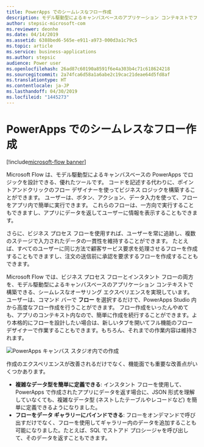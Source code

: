 ```yaml
---
title: PowerApps でのシームレスなフロー作成
description: モデル駆動型によるキャンバスベースのアプリケーション コンテキストでフローを作成できます。
author: stepsic-microsoft-com
ms.reviewer: deonhe
ms.date: 04/14/2019
ms.assetid: 6388bed6-565e-e911-a973-000d3a1c79c5
ms.topic: article
ms.service: business-applications
ms.author: stepsic
audience: Power user
ms.openlocfilehash: 26ad87c60190a8591f6e4a303b4c71c618624218
ms.sourcegitcommit: 2a74fca6d58a1a6abe2c19cac21deae64d5fd8af
ms.translationtype: HT
ms.contentlocale: ja-JP
ms.lasthandoff: 04/30/2019
ms.locfileid: "1445273"
---
```

# <a name="seamless-flow-creation-in-powerapps"></a>PowerApps でのシームレスなフロー作成

[!include[microsoft-flow banner](../includes/microsoft-flow.md)]

Microsoft Flow は、モデル駆動型によるキャンバスベースの PowerApps でロジックを設計できる、優れたツールです。 コードを記述する代わりに、ポイントアンドクリックのフロー デザイナーを使ってビジネス ロジックを構築することができます。 ユーザーは、ボタン、アクション、データ入力を使って、フローをアプリ内で簡単に実行できます。 これらのフローは、一方向で実行することもできますし、アプリにデータを返してユーザーに情報を表示することもできます。

さらに、ビジネス プロセス フローを使用すれば、ユーザーを常に追跡し、複数のステージで入力されたデータの一貫性を維持することができます。 たとえば、すべてのユーザーに同じ方法で顧客サービス要求を処理させるフローを作成することもできますし、注文の送信前に承認を要求するフローを作成することもできます。

Microsoft Flow では、ビジネス プロセス フローとインスタント フローの両方を、モデル駆動型によるキャンバスベースのアプリケーション コンテキストで構築できる、シームレスなオーサリング エクスペリエンスを実現しています。 ユーザーは、コマンド バーで **フロー** を選択するだけで、PowerApps Studio 内から高度なフロー作成を行うことができます。 フロー作成をいったんやめても、アプリのコンテキスト内なので、簡単に作成を続行することができます。より本格的にフローを設計したい場合は、新しいタブを開いてフル機能のフロー デザイナーで作業することもできます。もちろん、それまでの作業内容は維持されます。

![PowerApps キャンバス スタジオ内での作成](media/SeamlessFlowcreationinPowerApps-1.png "PowerApps キャンバス スタジオ内での作成")

作成のエクスペリエンスが改善されるだけでなく、機能面でも重要な改善点がいくつかあります。

- **複雑なデータ型を簡単に定義できる**: インスタント フローを使用して、PowerApps で作成されたアプリにデータを返す場合に、JSON 形式を理解していなくても、複雑なデータ型 (ネストしたテーブルやレコードなど) を簡単に定義できるようになりました。
- **フローをデータ ギャラリーにバインドできる**: フローをオンデマンドで呼び出すだけでなく、フローを使用してギャラリー内のデータを追加することも可能になりました。たとえば、SQL でストアド プロシージャを呼び出して、そのデータを返すこともできます。
